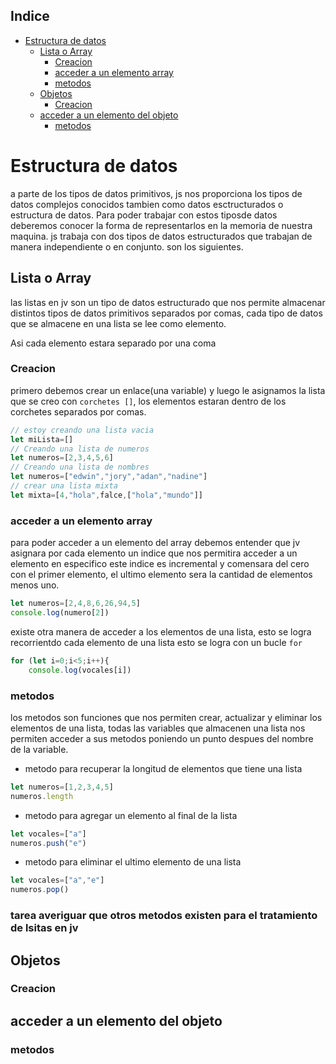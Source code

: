 ## Indice
- [Estructura de datos](#estructura-de-datos)
  - [Lista o Array](#lista-o-array)
    - [Creacion](#creacion)
    - [acceder a un elemento array](#acceder-a-un-elemento-array)
    - [metodos](#metodos)
  - [Objetos](#objetos)
    - [Creacion](#creacion-1)
  - [acceder a un elemento del objeto](#acceder-a-un-elemento-del-objeto)
    - [metodos](#metodos-1)
# Estructura de datos
a parte de los tipos de datos primitivos, js nos proporciona los tipos de datos complejos conocidos tambien como datos esctructurados o estructura de datos.
Para poder trabajar con estos tiposde datos deberemos conocer la forma de representarlos en la memoria de nuestra maquina.
js trabaja con dos tipos de datos estructurados que trabajan de manera independiente o en conjunto.
son los siguientes.

## Lista o Array
las listas en jv son  un tipo de datos estructurado que nos permite almacenar distintos tipos de datos primitivos separados por comas, cada tipo de datos que se almacene en una lista se lee como elemento.

Asi cada elemento estara separado por una coma
### Creacion
primero debemos crear un enlace(una variable) y luego le asignamos la lista que se creo con `corchetes []`, los elementos estaran dentro de los corchetes separados por comas.
```js
// estoy creando una lista vacia
let miLista=[]
// Creando una lista de numeros
let numeros=[2,3,4,5,6]
// Creando una lista de nombres
let numeros=["edwin","jory","adan","nadine"]
// crear una lista mixta
let mixta=[4,"hola",falce,["hola","mundo"]]
``` 
### acceder a un elemento array
para poder acceder a un elemento del array debemos entender que jv asignara por cada elemento un indice que nos permitira acceder a un elemento en especifico este indice es incremental y comensara del cero con el primer elemento, el ultimo elemento sera la cantidad de elementos menos uno.
```js
let numeros=[2,4,8,6,26,94,5]
console.log(numero[2])
```
existe otra manera de acceder a los elementos de una lista, esto se logra recorrientdo cada elemento de una lista esto se logra con un bucle `for`
```js
for (let i=0;i<5;i++){
    console.log(vocales[i])
```
### metodos
los metodos son funciones que nos permiten crear, actualizar y eliminar los elementos de una lista, todas las variables que almacenen una lista nos permiten acceder a sus metodos poniendo un punto despues del nombre de la variable.
- metodo para recuperar la longitud de elementos que tiene una lista
```js
let numeros=[1,2,3,4,5]
numeros.length
```
- metodo para agregar un elemento al final de la lista
```js
let vocales=["a"]
numeros.push("e")
```
- metodo para eliminar el ultimo elemento de una lista
```js
let vocales=["a","e"]
numeros.pop()
```
### tarea averiguar que otros metodos existen para el tratamiento de lsitas en jv

## Objetos
### Creacion
## acceder a un elemento del objeto
### metodos